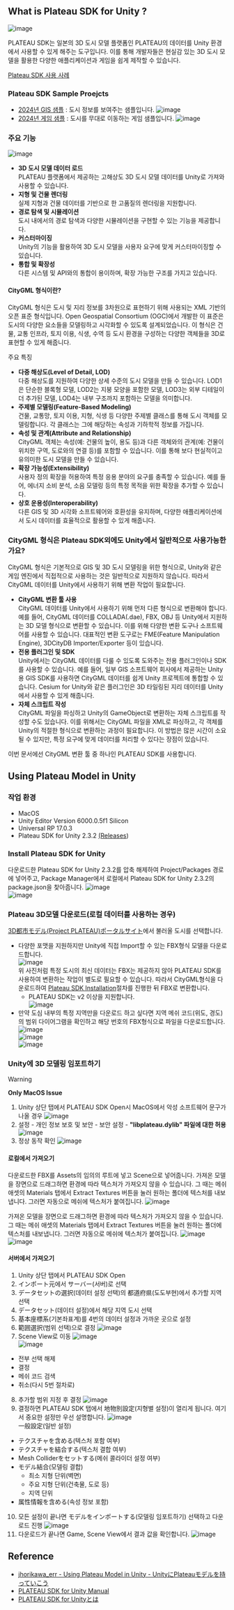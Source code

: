 ## What is Plateau SDK for Unity ?
![image](https://github.com/Ugee0810/Unity-Using-Plateau-Model-in-Unity/assets/85896566/56688021-69f7-4de3-81d4-d92ea551de01)<br>

PLATEAU SDK는 일본의 3D 도시 모델 플랫폼인 PLATEAU의 데이터를 Unity 환경에서 사용할 수 있게 해주는 도구입니다. 이를 통해 개발자들은 현실감 있는 3D 도시 모델을 활용한 다양한 애플리케이션과 게임을 쉽게 제작할 수 있습니다.

[Plateau SDK 사용 사례](https://www.mlit.go.jp/plateau/use-case/)

### Plateau SDK Sample Proejcts
- [2024년 GIS 샘플](https://github.com/Project-PLATEAU/PLATEAU-SDK-for-Unity-GISSample) : 도시 정보를 보여주는 샘플입니다.
![image](https://github.com/Ugee0810/Unity-Using-Plateau-Model-in-Unity/assets/85896566/bccf57dc-a524-4871-9c71-0fab2d66f7f7)<br>
- [2024년 게임 샘플](https://github.com/Project-PLATEAU/PLATEAU-SDK-for-Unity-GameSample) : 도시를 무대로 이동하는 게임 샘플입니다.
![image](https://github.com/Ugee0810/Unity-Using-Plateau-Model-in-Unity/assets/85896566/9823ddce-4671-416f-9d57-c3a540e2cf9d)<br>

### 주요 기능
![image](https://github.com/Ugee0810/Unity-Using-Plateau-Model-in-Unity/assets/85896566/0c2e0fd1-9ca3-49b8-add1-8782631d6593)<br>

- **3D 도시 모델 데이터 로드**<br>
PLATEAU 플랫폼에서 제공하는 고해상도 3D 도시 모델 데이터를 Unity로 가져와 사용할 수 있습니다.
- **지형 및 건물 렌더링**<br>
실제 지형과 건물 데이터를 기반으로 한 고품질의 렌더링을 지원합니다.
- **경로 탐색 및 시뮬레이션**<br>
도시 내에서의 경로 탐색과 다양한 시뮬레이션을 구현할 수 있는 기능을 제공합니다.
- **커스터마이징**<br>
Unity의 기능을 활용하여 3D 도시 모델을 사용자 요구에 맞게 커스터마이징할 수 있습니다.
- **통합 및 확장성**<br>
다른 시스템 및 API와의 통합이 용이하며, 확장 가능한 구조를 가지고 있습니다.

#### CityGML 형식이란?
CityGML 형식은 도시 및 지리 정보를 3차원으로 표현하기 위해 사용되는 XML 기반의 오픈 표준 형식입니다. Open Geospatial Consortium (OGC)에서 개발한 이 표준은 도시의 다양한 요소들을 모델링하고 시각화할 수 있도록 설계되었습니다. 이 형식은 건물, 교통 인프라, 토지 이용, 식생, 수역 등 도시 환경을 구성하는 다양한 객체들을 3D로 표현할 수 있게 해줍니다.

주요 특징
- **다중 해상도(Level of Detail, LOD)**<br>
다중 해상도를 지원하여 다양한 상세 수준의 도시 모델을 만들 수 있습니다. LOD1은 단순한 블록형 모델, LOD2는 지붕 모양을 포함한 모델, LOD3는 외부 디테일이 더 추가된 모델, LOD4는 내부 구조까지 포함하는 모델을 의미합니다.
- **주제별 모델링(Feature-Based Modeling)**<br>
건물, 교통망, 토지 이용, 지형, 식생 등 다양한 주제별 클래스를 통해 도시 객체를 모델링합니다. 각 클래스는 그에 해당하는 속성과 기하학적 정보를 가집니다.
- **속성 및 관계(Attribute and Relationship)**<br>
CityGML 객체는 속성(예: 건물의 높이, 용도 등)과 다른 객체와의 관계(예: 건물이 위치한 구역, 도로와의 연결 등)를 포함할 수 있습니다. 이를 통해 보다 현실적이고 유의미한 도시 모델을 만들 수 있습니다.
- **확장 가능성(Extensibility)**<br>
사용자 정의 확장을 허용하여 특정 응용 분야의 요구를 충족할 수 있습니다. 예를 들어, 에너지 소비 분석, 소음 모델링 등의 특정 목적을 위한 확장을 추가할 수 있습니다.
- **상호 운용성(Interoperability)**<br>
다른 GIS 및 3D 시각화 소프트웨어와 호환성을 유지하며, 다양한 애플리케이션에서 도시 데이터를 효율적으로 활용할 수 있게 해줍니다.

### CityGML 형식은 Plateau SDK외에도 Unity에서 일반적으로 사용가능한가요?
CityGML 형식은 기본적으로 GIS 및 3D 도시 모델링을 위한 형식으로, Unity와 같은 게임 엔진에서 직접적으로 사용하는 것은 일반적으로 지원하지 않습니다. 따라서 CityGML 데이터를 Unity에서 사용하기 위해 변환 작업이 필요합니다.

- **CityGML 변환 툴 사용**<br>
CityGML 데이터를 Unity에서 사용하기 위해 먼저 다른 형식으로 변환해야 합니다. 예를 들어, CityGML 데이터를 COLLADA(.dae), FBX, OBJ 등 Unity에서 지원하는 3D 모델 형식으로 변환할 수 있습니다. 이를 위해 다양한 변환 도구나 소프트웨어를 사용할 수 있습니다. 대표적인 변환 도구로는 FME(Feature Manipulation Engine), 3DCityDB Importer/Exporter 등이 있습니다.
- **전용 플러그인 및 SDK**<br>
Unity에서는 CityGML 데이터를 다룰 수 있도록 도와주는 전용 플러그인이나 SDK를 사용할 수 있습니다. 예를 들어, 일부 GIS 소프트웨어 회사에서 제공하는 Unity용 GIS SDK를 사용하면 CityGML 데이터를 쉽게 Unity 프로젝트에 통합할 수 있습니다. Cesium for Unity와 같은 플러그인은 3D 타일링된 지리 데이터를 Unity에서 사용할 수 있게 해줍니다.
- **자체 스크립트 작성**<br>
CityGML 파일을 파싱하고 Unity의 GameObject로 변환하는 자체 스크립트를 작성할 수도 있습니다. 이를 위해서는 CityGML 파일을 XML로 파싱하고, 각 객체를 Unity의 적절한 형식으로 변환하는 과정이 필요합니다. 이 방법은 많은 시간이 소요될 수 있지만, 특정 요구에 맞게 데이터를 처리할 수 있다는 장점이 있습니다.

이번 문서에선 CityGML 변환 툴 중 하나인 PLATEAU SDK를 사용합니다.

## Using Plateau Model in Unity
### 작업 환경
- MacOS
- Unity Editor Version 6000.0.5f1 Silicon
- Universal RP 17.0.3
- Plateau SDK for Unity 2.3.2 [(Releases](https://github.com/Project-PLATEAU/PLATEAU-SDK-for-Unity/releases))<br>

### Install Plateau SDK for Unity
다운로드한 Plateau SDK for Unity 2.3.2를 압축 해제하여 Project/Packages 경로에 넣어주고, Package Manager에서 로컬에서 Plateau SDK for Unity 2.3.2의 package.json을 찾아줍니다.
![image](https://github.com/Ugee0810/Unity-Using-Plateau-Model-in-Unity/assets/85896566/13c29472-4194-478c-ba9b-01656d1111d6)<br>
![image](https://github.com/Ugee0810/Unity-Using-Plateau-Model-in-Unity/assets/85896566/01279e29-8eeb-4228-b28a-e07aa55ec94a)<br>

### Plateau 3D모델 다운로드(로컬 데이터를 사용하는 경우)
[3D都市モデル(Project PLATEAU)ポータルサイト](https://www.geospatial.jp/ckan/dataset/plateau)에서 불러올 도시를 선택합니다.<br>
- 다양한 포맷을 지원하지만 Unity에 직접 Import할 수 있는 FBX형식 모델을 다운로드합니다.<br>
  ![image](https://github.com/Ugee0810/Unity-Using-Plateau-Model-in-Unity/assets/85896566/9ff0fd3a-1440-4a92-b7c2-155a5a0f20c5)<br>
  위 사진처럼 특정 도시의 최신 데이터는 FBX는 제공하지 않아 PLATEAU SDK를 사용하여 변환하는 작업이 별도로 필요할 수 있습니다. 따라서 CityGML형식을 다운로드하여 [Plateau SDK Installation](https://project-plateau.github.io/PLATEAU-SDK-for-Unity/manual/Installation.html)절차를 진행한 뒤 FBX로 변환합니다.<br>
  - PLATEAU SDK는 v2 이상을 지원합니다.<br>
  ![image](https://github.com/Ugee0810/Unity-Using-Plateau-Model-in-Unity/assets/85896566/1ade4593-89aa-43db-8f4a-11e1757181dd)<br>
- 만약 도심 내부의 특정 지역만을 다운로드 하고 싶다면 지역 메쉬 코드(위도, 경도)의 범위 다이어그램을 확인하고 해당 번호의 FBX형식으로 파일을 다운로드합니다.<br>
  ![image](https://github.com/Ugee0810/Unity-Using-Plateau-Model-in-Unity/assets/85896566/b2df5e16-6dd4-47c5-8f82-7db4a54e8293)<br>
  ![image](https://github.com/Ugee0810/Unity-Using-Plateau-Model-in-Unity/assets/85896566/69dc45bd-c74b-4596-9120-e0ca7c571e30)<br>
  ![image](https://github.com/Ugee0810/Unity-Using-Plateau-Model-in-Unity/assets/85896566/424f1d0d-c6ed-4836-98d4-ce8eb4259129)<br>

### Unity에 3D 모델링 임포트하기
> [!WARNING]
> **Only MacOS Issue**
> 1. Unity 상단 탭에서 PLATEAU SDK Open시 MacOS에서 악성 소프트웨어 문구가 나올 경우
>    ![image](https://github.com/Ugee0810/Unity-Using-Plateau-Model-in-Unity/assets/85896566/76d78a37-ff4c-4e96-8cfc-aa7b8076eb83)<br>
> 3. 설정 - 개인 정보 보호 및 보안 - 보안 설정 - **"libplateau.dylib" 파일에 대한 허용**
>    ![image](https://github.com/Ugee0810/Unity-Using-Plateau-Model-in-Unity/assets/85896566/75dda029-e188-4bb4-8625-1fc1f8e0b339)<br>
> 4. 정상 동작 확인
>    ![image](https://github.com/Ugee0810/Unity-Using-Plateau-Model-in-Unity/assets/85896566/d3ccc35b-2a81-49e4-a3d1-7b090c043125)<br>

#### 로컬에서 가져오기
다운로드한 FBX를 Assets의 임의의 루트에 넣고 Scene으로 넣어줍니다. 가져온 모델을 장면으로 드래그하면 환경에 따라 텍스처가 가져오지 않을 수 있습니다. 그 때는 메쉬 애셋의 Materials 탭에서 Extract Textures 버튼을 눌러 원하는 폴더에 텍스처를 내보냅니다. 그러면 자동으로 메쉬에 텍스처가 붙여집니다.
![image](https://github.com/Ugee0810/Unity-Using-Plateau-Model-in-Unity/assets/85896566/5a111555-9ff0-40de-9534-32dbbf8db2fe)<br>

가져온 모델을 장면으로 드래그하면 환경에 따라 텍스처가 가져오지 않을 수 있습니다. 그 때는 메쉬 애셋의 Materials 탭에서 Extract Textures 버튼을 눌러 원하는 폴더에 텍스처를 내보냅니다. 그러면 자동으로 메쉬에 텍스처가 붙여집니다.
![image](https://github.com/Ugee0810/Unity-Using-Plateau-Model-in-Unity/assets/85896566/628bbe1c-60c6-4318-9b26-25c0cb29dd28)<br>
![image](https://github.com/Ugee0810/Unity-Using-Plateau-Model-in-Unity/assets/85896566/76c0e8de-43ba-4b51-bfc6-883658d70afb)<br>

#### 서버에서 가져오기
1. Unity 상단 탭에서 PLATEAU SDK Open
2. インポート元에서 サーバー(서버)로 선택
3. データセットの選択(데이터 설정 선택)의 都道府県(도도부현)에서 추가할 지역 선택
4. データセット(데이터 설정)에서 해당 지역 도시 선택
5. 基本座標系(기본좌표계)를 4번의 데이터 설정과 가까운 곳으로 설정
6. 範囲選択(범위 선택)으로 결정
  ![image](https://github.com/Ugee0810/Unity-Using-Plateau-Model-in-Unity/assets/85896566/2b348105-21c1-4e62-bb27-7c4f067a9f8d)<br>
7. Scene View로 이동
  ![image](https://github.com/Ugee0810/Unity-Using-Plateau-Model-in-Unity/assets/85896566/6f6ecbc8-ea49-4386-b427-dccec5c3f4ca)<br>
  ![image](https://github.com/Ugee0810/Unity-Using-Plateau-Model-in-Unity/assets/85896566/7664f5d0-71cf-4664-8977-f1b1614cd0fd)<br>
  - 전부 선택 해제
  - 결정
  - 메쉬 코드 검색
  - 취소(다시 5번 절차로)
8. 추가할 범위 지정 후 결정
  ![image](https://github.com/Ugee0810/Unity-Using-Plateau-Model-in-Unity/assets/85896566/cc4a3703-bf25-4a76-9a8f-df6bf05ba900)<br>
9. 결정하면 PLATEAU SDK 탭에서 地物別設定(지형별 설정)이 열리게 됩니다. 여기서 중요한 설정만 우선 설명합니다.
  ![image](https://github.com/Ugee0810/Unity-Using-Plateau-Model-in-Unity/assets/85896566/d9896ec6-6907-4913-8073-fcfd8f2627a8)<br>
  一般設定(일반 설정)
  - テクスチャを含める(텍스처 포함 여부)
  - テクスチャを結合する(텍스처 결합 여부)
  - Mesh Colliderをセットする(메쉬 콜라이더 설정 여부)
  - モデル結合(모델링 결합)
    - 최소 지형 단위(벽면)
    - 주요 지형 단위(건축물, 도로 등)
    - 지역 단위
  - 属性情報を含める(속성 정보 포함)
10. 모든 설정이 끝나면 モデルをインポートする(모델링 임포트하기) 선택하고 다운로드 진행
    ![image](https://github.com/Ugee0810/Unity-Using-Plateau-Model-in-Unity/assets/85896566/52960a90-f42e-47b8-b977-06c51d22743b)<br>
11. 다운로드가 끝나면 Game, Scene View에서 결과 값을 확인합니다.
  ![image](https://github.com/Ugee0810/Unity-Using-Plateau-Model-in-Unity/assets/85896566/7f448667-2eca-4b8d-8bb2-59ed913b7a7b)<br>

## Reference
- [jhorikawa_err - Using Plateau Model in Unity - UnityにPlateauモデルを持っていこう](https://qiita.com/jhorikawa_err/items/a8562b5d38bb6ae3edea)
- [PLATEAU SDK for Unity Manual](https://project-plateau.github.io/PLATEAU-SDK-for-Unity/index.html)
- [PLATEAU SDK for Unityとは](https://www.mlit.go.jp/plateau/learning/tpc17-1/#p17_1)
